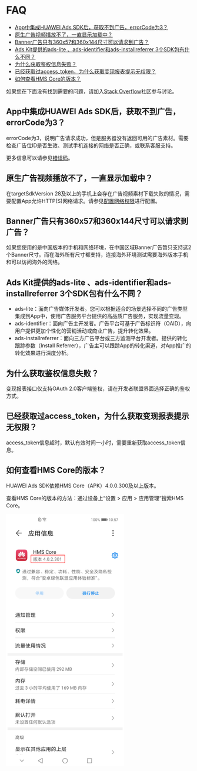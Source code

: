 # FAQ<a name="ZH-CN_TOPIC_0000001056554882"></a>

-   [App中集成HUAWEI Ads SDK后，获取不到广告，errorCode为3？](#section1384883631111)
-   [原生广告视频播放不了，一直显示加载中？](#section16782132313401)
-   [Banner广告只有360x57和360x144尺寸可以请求到广告？](#section1381062610475)
-   [Ads Kit提供的ads-lite 、ads-identifier和ads-installreferrer 3个SDK包有什么不同？](#section1241101113125)
-   [为什么获取鉴权信息失败？](#section566045810314)
-   [已经获取过access\_token，为什么获取变现报表提示无权限？](#section10257174663214)
-   [如何查看HMS Core的版本？](#section96712494121)

如果您在下面没有找到需要的问题，请加入[Stack Overflow](https://stackoverflow.com/questions/tagged/huawei-mobile-services?tab=Newest)社区参与讨论。

## App中集成HUAWEI Ads SDK后，获取不到广告，errorCode为3？<a name="section1384883631111"></a>

errorCode为3，说明广告请求成功，但是服务器没有返回可用的广告素材。需要检查广告位ID是否生效、测试手机连接的网络是否正确，或联系客服支持。

更多信息可以请参见[错误码](错误码.md)。

## 原生广告视频播放不了，一直显示加载中？<a name="section16782132313401"></a>

在targetSdkVersion 28及以上的手机上会存在广告视频素材下载失败的情况，需要配置App允许HTTP\(S\)网络请求。请参见[配置网络权限](集成HMS-Core-SDK.md#section19869145195218)进行配置。

## Banner广告只有360x57和360x144尺寸可以请求到广告？<a name="section1381062610475"></a>

如果您使用的是中国版本的手机和网络环境，在中国区域Banner广告暂只支持这2个Banner尺寸。而在海外所有尺寸都支持，连接海外环境测试需要海外版本手机和可以访问海外的网络。

## Ads Kit提供的ads-lite 、ads-identifier和ads-installreferrer 3个SDK包有什么不同？<a name="section1241101113125"></a>

-   ads-lite：面向广告媒体开发者。您可以根据适合的场景选择不同的广告类型集成到App中，使用广告服务平台提供的高品质广告服务，实现流量变现。
-   ads-identifier：面向广告主开发者。广告平台可基于广告标识符（OAID），向用户提供更加个性化的营销活动或商业广告，提升转化效果。
-   ads-installreferrer：面向三方广告平台或三方监测平台开发者。提供的转化跟踪参数（Install Referrer），广告主可以跟踪App的转化渠道，对App推广的转化效果进行深度分析。

## 为什么获取鉴权信息失败？<a name="section566045810314"></a>

变现报表接口仅支持OAuth 2.0客户端鉴权，请在开发者联盟界面选择正确的鉴权方式。

## 已经获取过access\_token，为什么获取变现报表提示无权限？<a name="section10257174663214"></a>

access\_token信息超时，默认有效时间一小时，需要重新获取access\_token信息。

## 如何查看HMS Core的版本？<a name="section96712494121"></a>

HUAWEI Ads SDK依赖HMS Core（APK）4.0.0.300及以上版本。

查看HMS Core的版本的方法：通过设备上“设置  \>  应用  \>  应用管理“搜索HMS Core。

![](figures/1-0.png)

